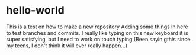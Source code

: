 # hello-world
This is a test on how to make a new repository
Adding some things in here to test branches and commits.
I really like typing on this new keyboard it is super satisfying, but I need to work on touch typing (Been sayin gthis since my teens, I don't think it will ever really happen...)

